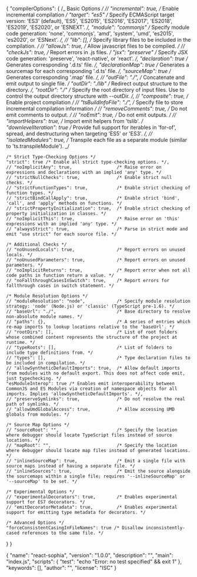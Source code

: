 {
"compilerOptions": {
/_ Basic Options _/
// "incremental": true, /_ Enable incremental compilation _/
"target": "es5" /_ Specify ECMAScript target version: 'ES3' (default), 'ES5', 'ES2015', 'ES2016', 'ES2017', 'ES2018', 'ES2019', 'ES2020', or 'ESNEXT'. _/,
"module": "commonjs" /_ Specify module code generation: 'none', 'commonjs', 'amd', 'system', 'umd', 'es2015', 'es2020', or 'ESNext'. _/,
// "lib": [], /_ Specify library files to be included in the compilation. _/
// "allowJs": true, /_ Allow javascript files to be compiled. _/
// "checkJs": true, /_ Report errors in .js files. _/
"jsx": "preserve" /_ Specify JSX code generation: 'preserve', 'react-native', or 'react'. _/,
"declaration": true /_ Generates corresponding '.d.ts' file. _/,
"declarationMap": true /_ Generates a sourcemap for each corresponding '.d.ts' file. _/,
"sourceMap": true /_ Generates corresponding '.map' file. _/,
// "outFile": "./", /_ Concatenate and emit output to single file. _/
"outDir": "./lib" /_ Redirect output structure to the directory. _/,
"rootDir": "./" /_ Specify the root directory of input files. Use to control the output directory structure with --outDir. _/,
// "composite": true, /_ Enable project compilation _/
// "tsBuildInfoFile": "./", /_ Specify file to store incremental compilation information _/
// "removeComments": true, /_ Do not emit comments to output. _/
// "noEmit": true, /_ Do not emit outputs. _/
// "importHelpers": true, /_ Import emit helpers from 'tslib'. _/
"downlevelIteration": true /_ Provide full support for iterables in 'for-of', spread, and destructuring when targeting 'ES5' or 'ES3'. _/,
// "isolatedModules": true, /_ Transpile each file as a separate module (similar to 'ts.transpileModule'). _/

    /* Strict Type-Checking Options */
    "strict": true /* Enable all strict type-checking options. */,
    // "noImplicitAny": true,                 /* Raise error on expressions and declarations with an implied 'any' type. */
    // "strictNullChecks": true,              /* Enable strict null checks. */
    // "strictFunctionTypes": true,           /* Enable strict checking of function types. */
    // "strictBindCallApply": true,           /* Enable strict 'bind', 'call', and 'apply' methods on functions. */
    // "strictPropertyInitialization": true,  /* Enable strict checking of property initialization in classes. */
    // "noImplicitThis": true,                /* Raise error on 'this' expressions with an implied 'any' type. */
    // "alwaysStrict": true,                  /* Parse in strict mode and emit "use strict" for each source file. */

    /* Additional Checks */
    // "noUnusedLocals": true,                /* Report errors on unused locals. */
    // "noUnusedParameters": true,            /* Report errors on unused parameters. */
    // "noImplicitReturns": true,             /* Report error when not all code paths in function return a value. */
    // "noFallthroughCasesInSwitch": true,    /* Report errors for fallthrough cases in switch statement. */

    /* Module Resolution Options */
    // "moduleResolution": "node",            /* Specify module resolution strategy: 'node' (Node.js) or 'classic' (TypeScript pre-1.6). */
    // "baseUrl": "./",                       /* Base directory to resolve non-absolute module names. */
    // "paths": {},                           /* A series of entries which re-map imports to lookup locations relative to the 'baseUrl'. */
    // "rootDirs": [],                        /* List of root folders whose combined content represents the structure of the project at runtime. */
    // "typeRoots": [],                       /* List of folders to include type definitions from. */
    // "types": [],                           /* Type declaration files to be included in compilation. */
    // "allowSyntheticDefaultImports": true,  /* Allow default imports from modules with no default export. This does not affect code emit, just typechecking. */
    "esModuleInterop": true /* Enables emit interoperability between CommonJS and ES Modules via creation of namespace objects for all imports. Implies 'allowSyntheticDefaultImports'. */,
    // "preserveSymlinks": true,              /* Do not resolve the real path of symlinks. */
    // "allowUmdGlobalAccess": true,          /* Allow accessing UMD globals from modules. */

    /* Source Map Options */
    // "sourceRoot": "",                      /* Specify the location where debugger should locate TypeScript files instead of source locations. */
    // "mapRoot": "",                         /* Specify the location where debugger should locate map files instead of generated locations. */
    // "inlineSourceMap": true,               /* Emit a single file with source maps instead of having a separate file. */
    // "inlineSources": true,                 /* Emit the source alongside the sourcemaps within a single file; requires '--inlineSourceMap' or '--sourceMap' to be set. */

    /* Experimental Options */
    // "experimentalDecorators": true,        /* Enables experimental support for ES7 decorators. */
    // "emitDecoratorMetadata": true,         /* Enables experimental support for emitting type metadata for decorators. */

    /* Advanced Options */
    "forceConsistentCasingInFileNames": true /* Disallow inconsistently-cased references to the same file. */

}
}

{
"name": "react-sophia",
"version": "1.0.0",
"description": "",
"main": "index.js",
"scripts": {
"test": "echo \"Error: no test specified\" && exit 1"
},
"keywords": [],
"author": "",
"license": "ISC"
}
